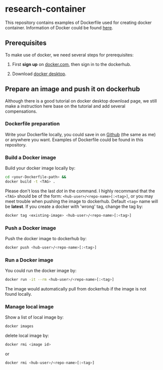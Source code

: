 # research-container

This repository contains examples of Dockerfile used for creating docker container. Information of Docker could be found [here](https://en.wikipedia.org/wiki/Docker_(software)).

## Prerequisites

To make use of docker, we need several steps for prerequisites:

1. First **sign up** on [docker.com](https://www.docker.com/get-started), then sign in to the dockerhub.

2. Download [docker desktop](https://hub.docker.com/?overlay=onboarding).

## Prepare an image and push it on dockerhub

Although there is a good tutorial on docker desktop download page, we still make a instruction here base on the tutorial and add several compensations.

### Dockerfile preparation

Write your Dockerfile locally, you could save in on [Github](https://github.com/) (the same as me) or anywhere you want. Examples of Dockerfile could be found in this repository.

### Build a Docker image 

Build your docker image locally by:

```bash
cd <your-Dockerfile-path> &&
docker build -t <TAG> .
```

Please don't loss the last *dot* in the command. I highly recommand that the ```<TAG>``` should be of the form: ```<hub-user>/<repo-name>[:<tag>]```, or you may meet trouble when pushing the image to dockerhub. Default ```<tag>``` name will be **latest**. If you create a docker with 'wrong' tag, change the tag by: 

```bash
docker tag <existing-image> <hub-user>/<repo-name>[:<tag>]
```  

### Push a Docker image

Push the docker image to dockerhub by:

```bash
docker push <hub-user>/<repo-name>[:<tag>]
``` 

### Run a Docker image

You could run the docker image by:

```bash
docker run -it --rm <hub-user>/<repo-name>[:<tag>]
```

The image would automatically pull from dockerhub if the image is not found locally.

### Manage local image

Show a list of local image by:

```bash
docker images
```

delete local image by:

```bash
docker rmi <image id>
```

or

```bash
docker rmi <hub-user>/<repo-name>[:<tag>]
```